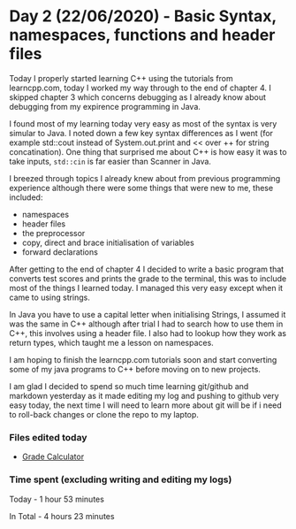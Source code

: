 # Day 2 (22/06/2020) - Basic Syntax, namespaces, functions and header files
Today I properly started learning C++ using the tutorials from learncpp.com, today I worked my way through to the end of chapter 4. I skipped chapter 3 which concerns debugging as I already know about debugging from my expirence programming in Java.

I found most of my learning today very easy as most of the syntax is very simular to Java. I noted down a few key syntax differences as I went (for example std::cout instead of System.out.print and << over ++ for string concatination). One thing that surprised me about C++ is how easy it was to take inputs, `std::cin` is far easier than Scanner in Java.

I breezed through topics I already knew about from previous programming experience although there were some things that were new to me, these included:
* namespaces
* header files
* the preprocessor
* copy, direct and brace initialisation of variables
* forward declarations

After getting to the end of chapter 4 I decided to write a basic program that converts test scores and prints the grade to the terminal, this was to include most of the things I learned today. I managed this very easy except when it came to using strings.

In Java you have to use a capital letter when initialising Strings, I assumed it was the same in C++ although after trial I had to search how to use them in C++, this involves using a header file. I also had to lookup how they work as return types, which taught me a lesson on namespaces.

I am hoping to finish the learncpp.com tutorials soon and start converting some of my java programs to C++ before moving on to new projects.

I am glad I decided to spend so much time learning git/github and markdown yesterday as it made editing my log and pushing to github very easy today, the next time I will need to learn more about git will be if i need to roll-back changes or clone the repo to my laptop. 
### Files edited today
* [Grade Calculator](https://github.com/ZenoxSphere/ZS_100_Days_Of_Code/blob/master/Code/Grade_Calculator/Grade_Calculator/Grade_Calculator.cpp)
### Time spent (excluding writing and editing my logs)
Today - 1 hour 53 minutes

In Total - 4 hours 23 minutes
